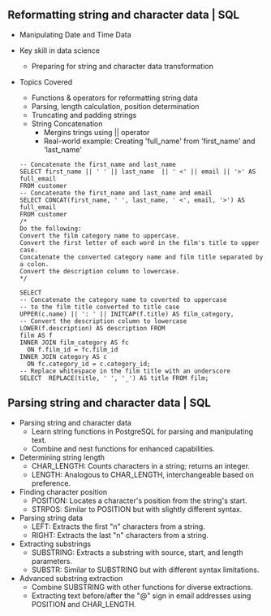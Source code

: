 ## Reformatting string and character data | SQL
- Manipulating Date and Time Data
- Key skill in data science
  - Preparing for string and character data transformation
- Topics Covered
  - Functions & operators for reformatting string data
  - Parsing, length calculation, position determination
  - Truncating and padding strings
  - String Concatenation
    - Mergins trings using || operator
    - Real-world example: Creating 'full_name' from 'first_name' and 'last_name'
   
  ```
  -- Concatenate the first_name and last_name
  SELECT first_name || ' ' || last_name  || ' <' || email || '>' AS full_email
  FROM customer
  -- Concatenate the first_name and last_name and email
  SELECT CONCAT(first_name, ' ', last_name, ' <', email, '>') AS full_email
  FROM customer
  /*
  Do the following:
  Convert the film category name to uppercase.
  Convert the first letter of each word in the film's title to upper case.
  Concatenate the converted category name and film title separated by a colon.
  Convert the description column to lowercase.
  */
  
  SELECT 
  -- Concatenate the category name to coverted to uppercase
  -- to the film title converted to title case
  UPPER(c.name) || ': ' || INITCAP(f.title) AS film_category,
  -- Convert the description column to lowercase
  LOWER(f.description) AS description FROM 
  film AS f 
  INNER JOIN film_category AS fc 
  	ON f.film_id = fc.film_id 
  INNER JOIN category AS c 
  	ON fc.category_id = c.category_id;
  -- Replace whitespace in the film title with an underscore
  SELECT  REPLACE(title, ' ', '_') AS title FROM film; 
  ```

## Parsing string and character data | SQL
- Parsing string and character data
  - Learn string functions in PostgreSQL for parsing and manipulating text.
  - Combine and nest functions for enhanced capabilities.
- Determining string length
  - CHAR_LENGTH: Counts characters in a string; returns an integer.
  - LENGTH: Analogous to CHAR_LENGTH, interchangeable based on preference.
- Finding character position
  - POSITION: Locates a character's position from the string's start.
  - STRPOS: Similar to POSITION but with slightly different syntax.
- Parsing string data
  - LEFT: Extracts the first "n" characters from a string.
  - RIGHT: Extracts the last "n" characters from a string.
- Extracting substrings
  - SUBSTRING: Extracts a substring with source, start, and length parameters.
  - SUBSTR: Similar to SUBSTRING but with different syntax limitations.
- Advanced substring extraction
  - Combine SUBSTRING with other functions for diverse extractions.
  - Extracting text before/after the "@" sign in email addresses using POSITION and CHAR_LENGTH.
